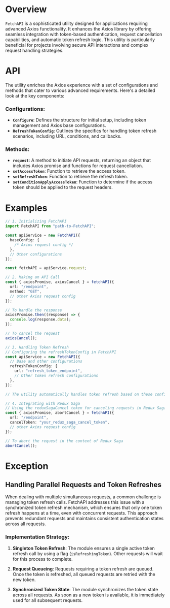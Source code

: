 # Overview

`FetchAPI` is a sophisticated utility designed for applications requiring advanced Axios functionality. It enhances the Axios library by offering seamless integration with token-based authentication, request cancellation capabilities, and automatic token refresh logic. This utility is particularly beneficial for projects involving secure API interactions and complex request handling strategies.

# API

The utility enriches the Axios experience with a set of configurations and methods that cater to various advanced requirements. Here's a detailed look at the key components:

### Configurations:

- **`Configure`**: Defines the structure for initial setup, including token management and Axios base configurations.
- **`RefreshTokenConfig`**: Outlines the specifics for handling token refresh scenarios, including URL, conditions, and callbacks.

### Methods:

- **`request`**: A method to initiate API requests, returning an object that includes Axios promise and functions for request cancellation.
- **`setAccessToken`**: Function to retrieve the access token.
- **`setRefreshToken`**: Function to retrieve the refresh token.
- **`setConditionApplyAccessToken`**: Function to determine if the access token should be applied to the request headers.

# Examples

```typescript
// 1. Initializing FetchAPI
import FetchAPI from "path-to-FetchAPI";

const apiService = new FetchAPI({
  baseConfig: {
    /* Axios request config */
  },
  // Other configurations
});

const fetchAPI = apiService.request;

// 2. Making an API Call
const { axiosPromise, axiosCancel } = fetchAPI({
  url: "/endpoint",
  method: "GET",
  // other Axios request config
});

// To handle the response
axiosPromise.then((response) => {
  console.log(response.data);
});

// To cancel the request
axiosCancel();

// 3. Handling Token Refresh
// Configuring the refreshTokenConfig in FetchAPI
const apiService = new FetchAPI({
  // Base and other configurations
  refreshTokenConfig: {
    url: "refresh_token_endpoint",
    // Other token refresh configurations
  },
});

// The utility automatically handles token refresh based on these configurations.

// 4. Integrating with Redux Saga
// Using the reduxSagaCancel token for canceling requests in Redux Saga workflows
const { axiosPromise, abortCancel } = fetchAPI({
  url: "/endpoint",
  cancelToken: "your_redux_saga_cancel_token",
  // other Axios request config
});

// To abort the request in the context of Redux Saga
abortCancel();
```

# Exception

## Handling Parallel Requests and Token Refreshes

When dealing with multiple simultaneous requests, a common challenge is managing token refresh calls. FetchAPI addresses this issue with a synchronized token refresh mechanism, which ensures that only one token refresh happens at a time, even with concurrent requests. This approach prevents redundant requests and maintains consistent authentication states across all requests.

### Implementation Strategy:

1. **Singleton Token Refresh**: The module ensures a single active token refresh call by using a flag (`isRefreshingToken`). Other requests will wait for this process to complete.

2. **Request Queueing**: Requests requiring a token refresh are queued. Once the token is refreshed, all queued requests are retried with the new token.

3. **Synchronized Token State**: The module synchronizes the token state across all requests. As soon as a new token is available, it is immediately used for all subsequent requests.
